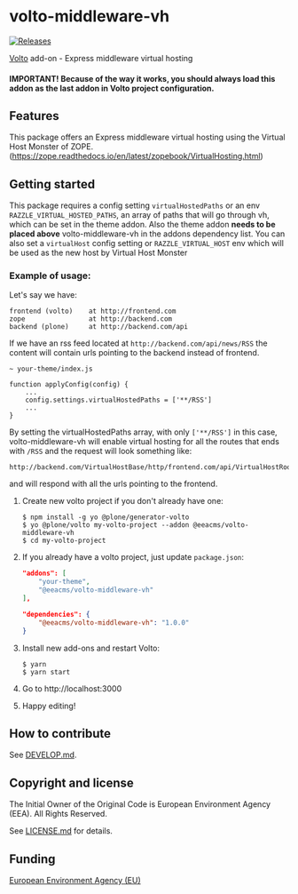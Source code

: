 # volto-middleware-vh
[![Releases](https://img.shields.io/github/v/release/eea/volto-middleware-vh)](https://github.com/eea/volto-middleware-vh/releases)

[Volto](https://github.com/plone/volto) add-on - Express middleware virtual hosting

#### IMPORTANT! Because of the way it works, you should always load this addon as the last addon in Volto project configuration.

## Features

This package offers an Express middleware virtual hosting using the Virtual Host Monster of ZOPE. (https://zope.readthedocs.io/en/latest/zopebook/VirtualHosting.html)

## Getting started

This package requires a config setting `virtualHostedPaths` or an env `RAZZLE_VIRTUAL_HOSTED_PATHS`, an array of paths that will go through vh, which can be set in the theme addon. Also the theme addon **needs to be placed above** volto-middleware-vh in the addons dependency list.
You can also set a `virtualHost` config setting or `RAZZLE_VIRTUAL_HOST` env which will be used as the new host by Virtual Host Monster 

### Example of usage:

Let's say we have:
```
frontend (volto)    at http://frontend.com
zope                at http://backend.com
backend (plone)     at http://backend.com/api
```
 If we have an rss feed located at `http://backend.com/api/news/RSS` the content will contain urls pointing to the backend instead of frontend.

```
~ your-theme/index.js

function applyConfig(config) {
    ...
    config.settings.virtualHostedPaths = ['**/RSS']
    ...
}
```
By setting the virtualHostedPaths array, with only `['**/RSS']` in this case, volto-middleware-vh will enable virtual hosting for all the routes that ends with `/RSS` and the request will look something like:
```
http://backend.com/VirtualHostBase/http/frontend.com/api/VirtualHostRoot/news/RSS
```
and will respond with all the urls pointing to the frontend.


1. Create new volto project if you don't already have one:
    ```
    $ npm install -g yo @plone/generator-volto
    $ yo @plone/volto my-volto-project --addon @eeacms/volto-middleware-vh
    $ cd my-volto-project
    ```

2. If you already have a volto project, just update `package.json`:
    ``` JSON
    "addons": [
        "your-theme",
        "@eeacms/volto-middleware-vh"
    ],

    "dependencies": {
        "@eeacms/volto-middleware-vh": "1.0.0"
    }
    ```

3. Install new add-ons and restart Volto:
    ```
    $ yarn
    $ yarn start
    ```

4. Go to http://localhost:3000

5. Happy editing!

## How to contribute

See [DEVELOP.md](https://github.com/eea/volto-middleware-vh/blob/master/DEVELOP.md).

## Copyright and license

The Initial Owner of the Original Code is European Environment Agency (EEA).
All Rights Reserved.

See [LICENSE.md](https://github.com/eea/volto-middleware-vh/blob/master/LICENSE.md) for details.

## Funding

[European Environment Agency (EU)](http://eea.europa.eu)
